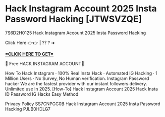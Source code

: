 # Hack Instagram Account 2025 Insta Password Hacking [JTWSVZQE]

7S6D2H0125 Hack Instagram Account 2025 Insta Password Hacking

Click Here 👉👉 | ?? ? ➜ 

**[=CLICK HERE TO GET=](https://www.google.com/url?q=https%3A%2F%2Fappbitly.com%2FSCUXe)**

🔴 Free HACK INSTAGRAM ACCOUNT🔴

How To Hack Instagram · 100% Real Insta Hack · Automated IG Hacking · 1 Million Users · No Survey, No Human verification. Instagram Password hacker We are the fastest provider with our instant followers delivery. Unlimited use In 2025. [How-To] Hack Instagram Account 2025 Hack Insta ID Password IG Hacks Easy Method

Privacy Policy SS7CNPGG0B Hack Instagram Account 2025 Insta Password Hacking PJLB0HDLG7

